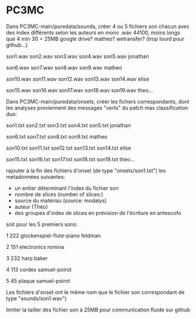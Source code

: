 # PC3MC
Dans PC3MC-main/puredata/sounds, créer 4 ou 5 fichiers son chacun avec des index différents selon les auteurs
en mono .wav 44100, moins longs que 4 min 30 = 25MB
google drive? matheo? wetransfer? (trop lourd pour github...)

son1.wav son2.wav son3.wav son4.wav son5.wav jonathan

son6.wav son7.wav son8.wav son9.wav matheo

son10.wav son11.wav son12.wav son13.wav son14.wav elise

son15.wav son16.wav son17.wav son18.wav son19.wav theo...




Dans PC3MC-main/puredata/onsets, créer les fichers correspondants, dont les analyses proviennent des messages "verts" du patch max classification duo:

son1.txt son2.txt son3.txt son4.txt son5.txt jonathan

son6.txt son7.txt son8.txt son9.txt matheo

son10.txt son11.txt son12.txt son13.txt son14.txt elise

son15.txt son16.txt son17.txt son18.txt son19.txt theo...


rajouter à la fin des fichiers d'onset (de type "onsets/son1.txt")
les metadonnées suivantes:
- un entier déterminant l'index du fichier son
- nombre de slices (number of slices:)
- source du matériau (source: modalys)
- auteur (Théo)
- des groupes d'index de slices en prévision de l'écriture en antescofo

soit pour les 5 premiers sons:

1 222 glockenspiel-flute-piano feldman

2 151 electronics romina

3 232 harp baker

4 113 cordes samuel-poirot

5 45 plaque samuel-poirot 

Les fichiers d'onset ont le même nom que le fichier son correspondant de type "sounds/son1.wav")

limiter la tailler des fichier son à 25MB pour communication fluide sur github
